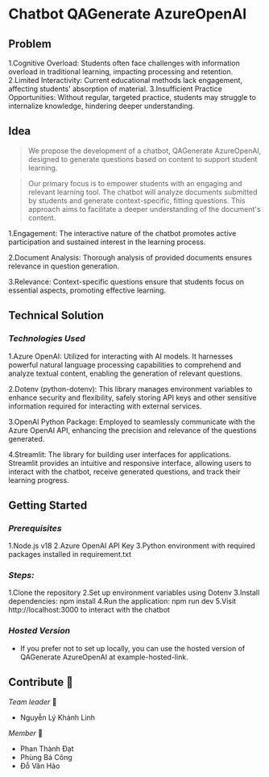# Chatbot QAGenerate AzureOpenAI

## Problem
  1.Cognitive Overload: Students often face challenges with information overload in traditional learning, impacting processing and retention.
  2.Limited Interactivity: Current educational methods lack engagement, affecting students' absorption of material.
  3.Insufficient Practice Opportunities: Without regular, targeted practice, students may struggle to internalize knowledge, hindering deeper understanding.
## Idea
>We propose the development of a chatbot, QAGenerate AzureOpenAI, designed to generate questions based on content to support student learning.

>Our primary focus is to empower students with an engaging and relevant learning tool. The chatbot will analyze documents submitted by students and generate context-specific, fitting questions. This approach aims to facilitate a deeper understanding of the document's content.

  1.Engagement: The interactive nature of the chatbot promotes active participation and sustained interest in the learning process.

  2.Document Analysis: Thorough analysis of provided documents ensures relevance in question generation.

  3.Relevance: Context-specific questions ensure that students focus on essential aspects, promoting effective learning.

## Technical Solution
### _Technologies Used_
  1.Azure OpenAI: Utilized for interacting with AI models. It harnesses powerful natural language processing capabilities to comprehend and analyze textual content, enabling the generation of relevant questions.

  2.Dotenv (python-dotenv): This library manages environment variables to enhance security and flexibility, safely storing API keys and other sensitive information required for interacting with external services.

  3.OpenAI Python Package: Employed to seamlessly communicate with the Azure OpenAI API, enhancing the precision and relevance of the questions generated.

  4.Streamlit: The library for building user interfaces for applications. Streamlit provides an intuitive and responsive interface, allowing users to interact with the chatbot, receive generated questions, and track their learning progress.

## Getting Started

### _Prerequisites_
  1.Node.js v18
  2.Azure OpenAI API Key
  3.Python environment with required packages installed in requirement.txt
### _Steps:_
  1.Clone the repository
  2.Set up environment variables using Dotenv
  3.Install dependencies: npm install
  4.Run the application: npm run dev
  5.Visit http://localhost:3000 to interact with the chatbot
### _Hosted Version_
  - If you prefer not to set up locally, you can use the hosted version of QAGenerate AzureOpenAI at example-hosted-link.

## Contribute 🤝
_Team leader_ 🥇 
  - Nguyễn Lý Khánh Linh

_Member_ 🥈
  - Phan Thành Đạt
  - Phùng Bá Công
  - Đỗ Văn Hảo
